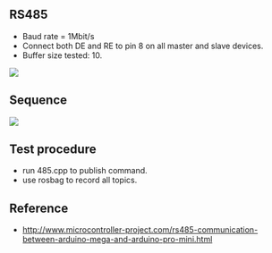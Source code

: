 ## RS485
  * Baud rate = 1Mbit/s
  * Connect both DE and RE to pin 8 on all master and slave devices.  
  * Buffer size tested: 10.


![](https://github.com/piliwilliam0306/RS485/blob/master/IMAG0085.jpg)

## Sequence
![](https://github.com/piliwilliam0306/RS485/blob/master/IMAG0086.jpg)

## Test procedure
  * run 485.cpp to publish command.
  * use rosbag to record all topics.

## Reference
  * http://www.microcontroller-project.com/rs485-communication-between-arduino-mega-and-arduino-pro-mini.html  


